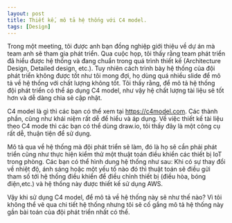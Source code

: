 ```yaml
---
layout: post
title: Thiết kế, mô tả hệ thống với C4 model.
tags: [Design]
---
```

Trong một meeting, tôi được anh bạn đồng nghiệp giới thiệu về dự án mà team anh sẽ tham gia phát triển. Qua cuộc họp,
tôi thấy rằng team phát triển đã hiểu được hệ thống và đang chuẩn trong quá trình thiết kế (Architecture Design, Detailed design, etc.).
Tuy nhiên cách trình bày hệ thống của đội phát triển không được tốt như tôi mong đợi, họ dùng quá nhiều slide để mô tả về hệ thống với chất lượng không tốt.
Tôi thấy rằng, để mô tả hệ thống đội phát triển có thể áp dụng C4 model, như vậy hệ chất lượng tài liệu sẽ tốt hơn và dễ dàng chia sẻ cập nhật.

C4 model là gì thì các bạn có thể xem tại https://c4model.com. Các thành phần, cũng như khái niệm rất dễ để hiểu và áp dụng. Về việc thiết kế tài liệu theo C4 mode
thì các bạn có thể dùng draw.io, tôi thấy đây là một công cụ rất dễ, thuận tiện để sử dụng.

Mô tả qua về hệ thống mà đội phát triển sẽ làm, đó là họ sẽ cần phải phát triển cũng như thực hiện kiểm thử một thuật toán điều khiển các thiết bị IoT trong phòng.
Các bạn có thể hình dung hệ thống như sau: Khi có sự thay đổi về nhiệt độ, ánh sáng hoặc một yếu tố nào đó thì thuật toán sẽ điều gửi tham số tới hệ thống điều khiển
để điều chỉnh thiết bị (điều hòa, bóng điện,etc.) và hệ thống này được thiết kế sử dụng AWS.

Vậy khi sử dụng C4 model, để mô tả về hệ thống này sẽ như thế nào? Vì tôi không thể vẽ qua chi tiết hệ thống nhưng tôi sẽ cố gắng mô tả hệ thống này gần bài toán 
của đội phát triển nhất có thể.


